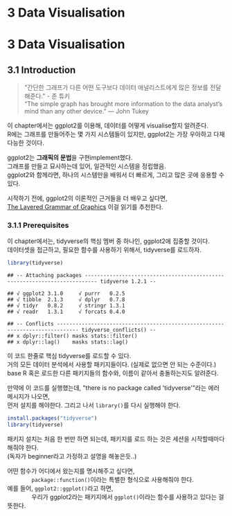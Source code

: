 3 Data Visualisation
================

3 Data Visualisation
====================

3.1 Introduction
----------------

> "간단한 그래프가 다른 어떤 도구보다 데이터 애널리스트에게 많은 정보를 전달해준다." - 존 튜키 <br /> “The simple graph has brought more information to the data analyst’s mind than any other device.” — John Tukey

이 chapter에서는 ggplot2를 이용해, 데이터를 어떻게 visualise할지 알려준다. <br /> R에는 그래프를 만들어주는 몇 가지 시스템들이 있지만, ggplot2는 가장 우아하고 다재다능한 것이다.

ggplot2는 **그래픽의 문법**을 구현implement했다. <br /> 그래프를 만들고 묘사하는데 있어, 일관적인 시스템을 정립했음. <br /> ggplot2와 함께라면, 하나의 시스템만을 배워서 더 빠르게, 그리고 많은 곳에 응용할 수 있다.

시작하기 전에, ggplot2의 이론적인 근거들을 더 배우고 싶다면, <br /> [The Layered Grammar of Graphics](http://vita.had.co.nz/papers/layered-grammar.pdf) 이걸 읽기를 추천한다.

### 3.1.1 Prerequisites

이 chapter에서는, tidyverse의 핵심 멤버 중 하나인, ggplot2에 집중할 것이다. <br /> 데이터셋을 접근하고, 필요한 함수를 사용하기 위해서, tidyverse를 로드하자.

``` r
library(tidyverse)
```

    ## -- Attaching packages -------------------------------------------------------------------------- tidyverse 1.2.1 --

    ## √ ggplot2 3.1.0     √ purrr   0.2.5
    ## √ tibble  2.1.3     √ dplyr   0.7.8
    ## √ tidyr   0.8.2     √ stringr 1.3.1
    ## √ readr   1.3.1     √ forcats 0.4.0

    ## -- Conflicts ----------------------------------------------------------------------------- tidyverse_conflicts() --
    ## x dplyr::filter() masks stats::filter()
    ## x dplyr::lag()    masks stats::lag()

이 코드 한줄로 핵심 tidyverse를 로드할 수 있다. <br /> 거의 모든 데이터 분석에서 사용할 패키지들이다. (실제로 없으면 안 되는 수준이다.) <br /> base R 혹은 로드한 다른 패키지들의 함수와, 이름이 같아서 충돌하는지도 알려준다.

만약에 이 코드를 실행했는데, "there is no package called 'tidyverse'"라는 에러 메시지가 나오면, <br /> 먼저 설치를 해야한다. 그리고 나서 `library()`를 다시 실행해야 한다.

``` r
install.packages("tidyverse")
library(tidyverse)
```

패키지 설치는 처음 한 번만 하면 되는데, 패키지를 로드 하는 것은 세션을 시작할때마다 해줘야 한다. <br /> (독자가 beginner라고 가정하고 설명을 해놓은듯..)

어떤 함수가 어디에서 왔는지를 명시해주고 싶다면, <br />     `package::function()`이라는 특별한 형식으로 사용해줘야 한다. <br /> 예를 들어, `ggplot2::ggplot()`라고 하면, <br />     우리가 ggplot2라는 패키지에서 `ggplot()`이라는 함수를 사용하고 있다는 걸 뜻한다.
